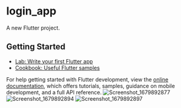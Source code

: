 # login_app

A new Flutter project.

## Getting Started



- [Lab: Write your first Flutter app](https://docs.flutter.dev/get-started/codelab)
- [Cookbook: Useful Flutter samples](https://docs.flutter.dev/cookbook)

For help getting started with Flutter development, view the
[online documentation](https://docs.flutter.dev/), which offers tutorials,
samples, guidance on mobile development, and a full API reference.
![Screenshot_1679892877](https://user-images.githubusercontent.com/122032759/227844300-8ef5fec7-d64d-4049-8d1e-72a40092af83.png)
![Screenshot_1679892894](https://user-images.githubusercontent.com/122032759/227844307-33246ebb-92ba-4811-9307-f04a1ebf94fa.png)
![Screenshot_1679892897](https://user-images.githubusercontent.com/122032759/227844310-e93eb358-011a-4387-a6fc-760ec1f4cd22.png)
